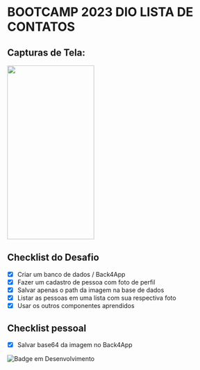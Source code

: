 # BOOTCAMP 2023 DIO LISTA DE CONTATOS
## Capturas de Tela:




<div style="">
<img src="https://api.onedrive.com/v1.0/drives/882515551C0A8F74/items/882515551C0A8F74!3079/content?cb=2023-09-27T21%3A23%3A56.63Z" alt="" style="height: 400px; width:200px;"/>
</div>


## Checklist do Desafio

- [x] Criar um banco de dados / Back4App
- [x] Fazer um cadastro de pessoa com foto de perfil​
- [x] Salvar apenas o path da imagem na base de dados​
- [x] Listar as pessoas em uma lista com sua respectiva foto
- [x] Usar os outros componentes aprendidos

## Checklist pessoal
- [x] Salvar base64 da imagem no Back4App



![Badge em Desenvolvimento](https://img.shields.io/static/v1?label=STATUS&message=em%20desenvolvimento.&color=EEAD2D&style=for-the-badge)
